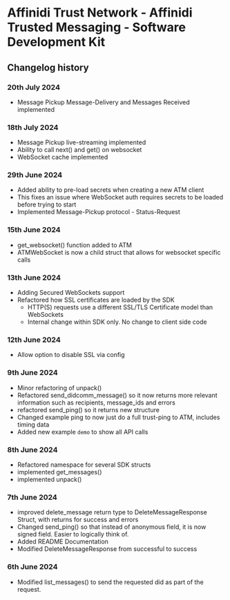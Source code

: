 # Affinidi Trust Network - Affinidi Trusted Messaging - Software Development Kit

## Changelog history

### 20th July 2024

* Message Pickup Message-Delivery and Messages Received implemented

### 18th July 2024

* Message Pickup live-streaming implemented
* Ability to call next() and get() on websocket
* WebSocket cache implemented

### 29th June 2024

* Added ability to pre-load secrets when creating a new ATM client
* This fixes an issue where WebSocket auth requires secrets to be loaded before trying to start
* Implemented Message-Pickup protocol - Status-Request

### 15th June 2024

* get_websocket() function added to ATM
* ATMWebSocket is now a child struct that allows for websocket specific calls

### 13th June 2024

* Adding Secured WebSockets support
* Refactored how SSL certificates are loaded by the SDK
  * HTTP(S) requests use a different SSL/TLS Certificate model than WebSockets
  * Internal change within SDK only. No change to client side code

### 12th June 2024

* Allow option to disable SSL via config

### 9th June 2024

* Minor refactoring of unpack()
* Refactored send_didcomm_message() so it now returns more relevant information such as recipients, message_ids and errors
* refactored send_ping() so it returns new structure
* Changed example ping to now just do a full trust-ping to ATM, includes timing data
* Added new example `demo` to show all API calls

### 8th June 2024

* Refactored namespace for several SDK structs
* implemented get_messages()
* implemented unpack()

### 7th June 2024

* improved delete_message return type to DeleteMessageResponse Struct, with returns for success and errors
* Changed send_ping() so that instead of anonymous field, it is now signed field. Easier to logically think of.
* Added README Documentation
* Modified DeleteMessageResponse from successful to success

### 6th June 2024

* Modified list_messages() to send the requested did as part of the request.

